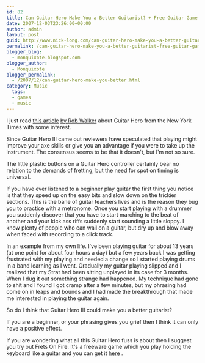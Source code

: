 ```yaml
---
id: 82
title: Can Guitar Hero Make You a Better Guitarist? + Free Guitar Game
date: 2007-12-03T23:26:00+00:00
author: admin
layout: post
guid: http://www.nick-long.com/can-guitar-hero-make-you-a-better-guitarist-free-guitar-game/
permalink: /can-guitar-hero-make-you-a-better-guitarist-free-guitar-game/
blogger_blog:
  - monquixote.blogspot.com
blogger_author:
  - Monquixote
blogger_permalink:
  - /2007/12/can-guitar-hero-make-you-better.html
category: Music
  tags:
  - games
  - music
---
```

I just read [this article](http://www.nytimes.com/2007/11/25/magazine/25wwln-consumed-t.html?_r=1&ex=1353646800&en=6296110f2dcc3aee&ei=5090&partner=rssuserland&emc=rss&oref=slogin) [by Rob Walker](http://www.nytimes.com/2007/11/25/magazine/25wwln-consumed-t.html?_r=1&ex=1353646800&en=6296110f2dcc3aee&ei=5090&partner=rssuserland&emc=rss&oref=slogin) about Guitar Hero from the New York Times with some interest.

Since Guitar Hero III came out reviewers have speculated that playing might improve your axe skills or give you an advantage if you were to take up the instrument. The consensus seems to be that it doesn't, but I'm not so sure.

The little plastic buttons on a Guitar Hero controller certainly bear no relation to the demands of fretting, but the need for spot on timing is universal.

If you have ever listened to a beginner play guitar the first thing you notice is that they speed up on the easy bits and slow down on the trickier sections. This is the bane of guitar teachers lives and is the reason they bug you to practice with a metronome. Once you start playing with a drummer you suddenly discover that you have to start marching to the beat of another and your kick ass riffs suddenly start sounding a little sloppy. I know plenty of people who can wail on a guitar, but dry up and blow away when faced with recording to a click track.

In an example from my own life. I've been playing guitar for about 13 years (at one point for about four hours a day) but a few years back I was getting frustrated with my playing and needed a change so I started playing drums in a band learning as I went. Gradually my guitar playing slipped and I realized that my Strat had been sitting unplayed in its case for 3 months. When I dug it out something strange had happened. My technique had gone to shit and I found I got cramp after a few minutes, but my phrasing had come on in leaps and bounds and I had made the breakthrough that made me interested in playing the guitar again.

So do I think that Guitar Hero III could make you a better guitarist?

If you are a beginner, or your phrasing gives you grief then I think it can only have a positive effect.

If you are wondering what all this Guitar Hero fuss is about then I suggest you try out Frets On Fire. It's a freeware game which you play holding the keyboard like a guitar and you can get it [here](http://fretsonfire.sourceforge.net/) .